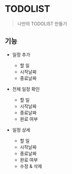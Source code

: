 # TODOLIST

> 나만의 TODOLIST 만들기



## 기능

- 일정 추가
  - 할 일 
  - 시작날짜
  - 종료날짜



- 전체 일정 확인 
  - 할 일
  - 시작날짜
  - 종료날짜
  - 완료 여부



- 일정 상세
  - 할 일
  - 시작날짜
  - 종료날짜
  - 완료 여부 
  - 수정 & 삭제